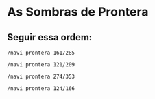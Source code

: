 # As Sombras de Prontera

## Seguir essa ordem: 

```
/navi prontera 161/285
```

```
/navi prontera 121/209
```

```
/navi prontera 274/353
```

```
/navi prontera 124/166
```

